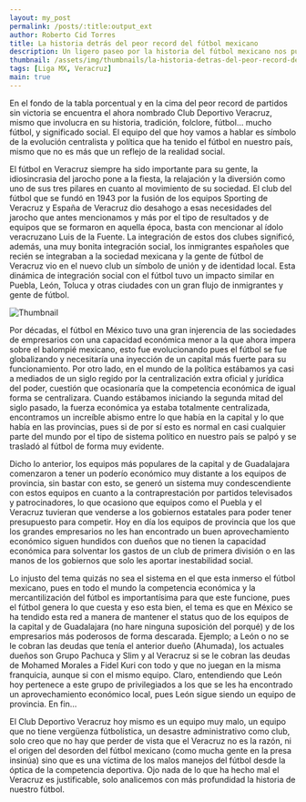 ```yaml
---
layout: my_post
permalink: /posts/:title:output_ext
author: Roberto Cid Torres
title: La historia detrás del peor record del fútbol mexicano
description: Un ligero paseo por la historia del fútbol mexicano nos puede ayudar a comprender como uno de los fundadores de la primera división ha conseguido el vergonzoso dato de los 36 partidos sin ganar.
thumbnail: /assets/img/thumbnails/la-historia-detras-del-peor-record-del-futbol-mexicano.jpeg
tags: [Liga MX, Veracruz]
main: true
---
```


En el fondo de la tabla porcentual y en la cima del peor record de partidos sin victoria se encuentra el ahora nombrado Club Deportivo Veracruz, mismo que involucra en su historia, tradición, folclore, fútbol… mucho fútbol, y significado social. El equipo del que hoy vamos a hablar es símbolo de la evolución centralista y política que ha tenido el fútbol en nuestro país, mismo que no es más que un reflejo de la realidad social. 

El fútbol en Veracruz siempre ha sido importante para su gente, la idiosincrasia del jarocho pone a la fiesta, la relajación y la diversión como uno de sus tres pilares en cuanto al movimiento de su sociedad. El club del fútbol que se fundó en 1943 por la fusión de los equipos Sporting de Veracruz y España de Veracruz dio desahogo a esas necesidades del jarocho que antes mencionamos y más por el tipo de resultados y de equipos que se formaron en aquella época, basta con mencionar al ídolo veracruzano Luis de la Fuente.
La integración de estos dos clubes significó, además, una muy bonita integración social, los inmigrantes españoles que recién se integraban a la sociedad mexicana y la gente de fútbol de Veracruz vio en el nuevo club un símbolo de unión y de identidad local. Esta dinámica de integración social con el fútbol tuvo un impacto similar en Puebla, León, Toluca y otras ciudades con un gran flujo de inmigrantes y gente de fútbol.

<img src="{{page.thumbnail}}" alt="Thumbnail" class="img-thumbnail blog-image box-shadow">

Por décadas, el fútbol en México tuvo una gran injerencia de las sociedades de empresarios con una capacidad económica menor a la que ahora impera sobre el balompié mexicano, esto fue evolucionando pues el fútbol se fue globalizando y necesitaría una inyección de un capital más fuerte para su funcionamiento. Por otro lado, en el mundo de la política estábamos ya casi a mediados de un siglo regido por la centralización extra oficial y jurídica del poder, cuestión que ocasionaría que la competencia económica de igual forma se centralizara.
Cuando estábamos iniciando la segunda mitad del siglo pasado, la fuerza económica ya estaba totalmente centralizada, encontramos un increíble abismo entre lo que había en la capital y lo que había en las provincias, pues si de por sí esto es normal en casi cualquier parte del mundo por el tipo de sistema político en nuestro país se palpó y se trasladó al fútbol de forma muy evidente.

Dicho lo anterior, los equipos más populares de la capital y de Guadalajara comenzaron a tener un poderío económico muy distante a los equipos de provincia, sin bastar con esto, se generó un sistema muy condescendiente con estos equipos en cuanto a la contraprestación por partidos televisados y patrocinadores, lo que ocasiono que equipos como el Puebla y el Veracruz tuvieran que venderse a los gobiernos estatales para poder tener presupuesto para competir. Hoy en día los equipos de provincia que los que los grandes empresarios no les han encontrado un buen aprovechamiento económico siguen hundidos con dueños que no tienen la capacidad económica para solventar los gastos de un club de primera división o en las manos de los gobiernos que solo les aportar inestabilidad social.

Lo injusto del tema quizás no sea el sistema en el que esta inmerso el fútbol mexicano, pues en todo el mundo la competencia económica y la mercantilización del fútbol es importantísima para que este funcione, pues el fútbol genera lo que cuesta y eso esta bien, el tema es que en México se ha tendido esta red a manera de mantener el status quo de los equipos de la capital y de Guadalajara (no hare ninguna suposición del porqué) y de los empresarios más poderosos de forma descarada. Ejemplo; a León o no se le cobran las deudas que tenía el anterior dueño (Ahumada), los actuales dueños son Grupo Pachuca y Slim y al Veracruz si se le cobran las deudas de Mohamed Morales a Fidel Kuri con todo y que no juegan en la misma franquicia, aunque si con el mismo equipo. Claro, entendiendo que León hoy pertenece a este grupo de privilegiados a los que se les ha encontrado un aprovechamiento económico local, pues León sigue siendo un equipo de provincia. En fin…

El Club Deportivo Veracruz hoy mismo es un equipo muy malo, un equipo que no tiene vergüenza fútbolística, un desastre administrativo como club, solo creo que no hay que perder de vista que el Veracruz no es la razón, ni el origen del desorden del fútbol mexicano (como mucha gente en la presa insinúa) sino que es una víctima de los malos manejos del fútbol desde la óptica de la competencia deportiva. Ojo nada de lo que ha hecho mal el Veracruz es justificable, solo analicemos con más profundidad la historia de nuestro fútbol.
